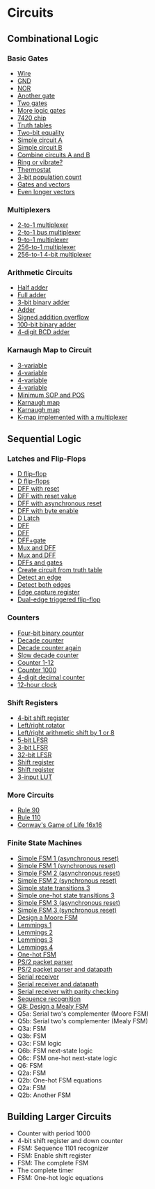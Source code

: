 # Circuits
## Combinational Logic
### Basic Gates
* [Wire](./Combinational%20Logic/Basic%20Gates/44/44.md)
* [GND](./Combinational%20Logic/Basic%20Gates/45/45.md)
* [NOR](./Combinational%20Logic/Basic%20Gates/46/46.md)
* [Another gate](./Combinational%20Logic/Basic%20Gates/47/47.md)
* [Two gates](./Combinational%20Logic/Basic%20Gates/48/48.md)
* [More logic gates](./Combinational%20Logic/Basic%20Gates/49/49.md)
* [7420 chip](./Combinational%20Logic/Basic%20Gates/50/50.md)
* [Truth tables](./Combinational%20Logic/Basic%20Gates/51/51.md)
* [Two-bit equality](./Combinational%20Logic/Basic%20Gates/52/52.md)
* [Simple circuit A](./Combinational%20Logic/Basic%20Gates/53/53.md)
* [Simple circuit B](./Combinational%20Logic/Basic%20Gates/54/54.md)
* [Combine circuits A and B](./Combinational%20Logic/Basic%20Gates/55/55.md)
* [Ring or vibrate?](./Combinational%20Logic/Basic%20Gates/56/56.md)
* [Thermostat](./Combinational%20Logic/Basic%20Gates/57/57.md)
* [3-bit population count](./Combinational%20Logic/Basic%20Gates/58/58.md)
* [Gates and vectors](./Combinational%20Logic/Basic%20Gates/59/59.md)
* [Even longer vectors](./Combinational%20Logic/Basic%20Gates/60/60.md)

### Multiplexers
* [2-to-1 multiplexer](./Combinational%20Logic/Multiplexers/61/61.md)
* [2-to-1 bus multiplexer](./Combinational%20Logic/Multiplexers/62/62.md)
* [9-to-1 multiplexer](./Combinational%20Logic/Multiplexers/63/63.md)
* [256-to-1 multiplexer](./Combinational%20Logic/Multiplexers/64/64.md)
* [256-to-1 4-bit multiplexer](./Combinational%20Logic/Multiplexers/65/65.md)

### Arithmetic Circuits
* [Half adder](./Combinational%20Logic/Arithmetic%20Circuits/66/66.md)
* [Full adder](./Combinational%20Logic/Arithmetic%20Circuits/67/67.md)
* [3-bit binary adder](./Combinational%20Logic/Arithmetic%20Circuits/68/68.md)
* [Adder](./Combinational%20Logic/Arithmetic%20Circuits/69/69.md)
* [Signed addition overflow](./Combinational%20Logic/Arithmetic%20Circuits/70/70.md)
* [100-bit binary adder](./Combinational%20Logic/Arithmetic%20Circuits/71/71.md)
* [4-digit BCD adder](./Combinational%20Logic/Arithmetic%20Circuits/72/72.md)

### Karnaugh Map to Circuit
* [3-variable](./Combinational%20Logic/Karnaugh%20Map%20to%20Circuit/73/73.md)
* [4-variable](./Combinational%20Logic/Karnaugh%20Map%20to%20Circuit/74/74.md)
* [4-variable](./Combinational%20Logic/Karnaugh%20Map%20to%20Circuit/75/75.md)
* [4-variable](./Combinational%20Logic/Karnaugh%20Map%20to%20Circuit/76/76.md)
* [Minimum SOP and POS](./Combinational%20Logic/Karnaugh%20Map%20to%20Circuit/77/77.md)
* [Karnaugh map](./Combinational%20Logic/Karnaugh%20Map%20to%20Circuit/78/78.md)
* [Karnaugh map](./Combinational%20Logic/Karnaugh%20Map%20to%20Circuit/79/79.md)
* [K-map implemented with a multiplexer](./Combinational%20Logic/Karnaugh%20Map%20to%20Circuit/80/80.md)

## Sequential Logic
### Latches and Flip-Flops
* [D flip-flop](./Sequential%20Logic/Latches%20and%20Flip-Flops/81/81.md)
* [D flip-flops](./Sequential%20Logic/Latches%20and%20Flip-Flops/82/82.md)
* [DFF with reset](./Sequential%20Logic/Latches%20and%20Flip-Flops/83/83.md)
* [DFF with reset value](./Sequential%20Logic/Latches%20and%20Flip-Flops/84/84.md)
* [DFF with asynchronous reset](./Sequential%20Logic/Latches%20and%20Flip-Flops/85/85.md)
* [DFF with byte enable](./Sequential%20Logic/Latches%20and%20Flip-Flops/86/86.md)
* [D Latch](./Sequential%20Logic/Latches%20and%20Flip-Flops/87/87.md)
* [DFF](./Sequential%20Logic/Latches%20and%20Flip-Flops/88/88.md)
* [DFF](./Sequential%20Logic/Latches%20and%20Flip-Flops/89/89.md)
* [DFF+gate](./Sequential%20Logic/Latches%20and%20Flip-Flops/90/90.md)
* [Mux and DFF](./Sequential%20Logic/Latches%20and%20Flip-Flops/91/91.md)
* [Mux and DFF](./Sequential%20Logic/Latches%20and%20Flip-Flops/92/92.md)
* [DFFs and gates](./Sequential%20Logic/Latches%20and%20Flip-Flops/93/93.md)
* [Create circuit from truth table](./Sequential%20Logic/Latches%20and%20Flip-Flops/94/94.md)
* [Detect an edge](./Sequential%20Logic/Latches%20and%20Flip-Flops/95/95.md)
* [Detect both edges](./Sequential%20Logic/Latches%20and%20Flip-Flops/96/96.md)
* [Edge capture register](./Sequential%20Logic/Latches%20and%20Flip-Flops/97/97.md)
* [Dual-edge triggered flip-flop](./Sequential%20Logic/Latches%20and%20Flip-Flops/98/98.md)

### Counters
* [Four-bit binary counter](./Sequential%20Logic/Counters/99/99.md)
* [Decade counter](./Sequential%20Logic/Counters/100/100.md)
* [Decade counter again](./Sequential%20Logic/Counters/101/101.md)
* [Slow decade counter](./Sequential%20Logic/Counters/102/102.md)
* [Counter 1-12](./Sequential%20Logic/Counters/103/103.md)
* [Counter 1000](./Sequential%20Logic/Counters/104/104.md)
* [4-digit decimal counter](./Sequential%20Logic/Counters/105/105.md)
* [12-hour clock](./Sequential%20Logic/Counters/106/106.md)

### Shift Registers
* [4-bit shift register](./Sequential%20Logic/Shift%20Registers/107/107.md)
* [Left/right rotator](./Sequential%20Logic/Shift%20Registers/108/108.md)
* [Left/right arithmetic shift by 1 or 8](./Sequential%20Logic/Shift%20Registers/109/109.md)
* [5-bit LFSR](./Sequential%20Logic/Shift%20Registers/110/110.md)
* [3-bit LFSR](./Sequential%20Logic/Shift%20Registers/111/111.md)
* [32-bit LFSR](./Sequential%20Logic/Shift%20Registers/112/112.md)
* [Shift register](./Sequential%20Logic/Shift%20Registers/113/113.md)
* [Shift register](./Sequential%20Logic/Shift%20Registers/114/114.md)
* [3-input LUT](./Sequential%20Logic/Shift%20Registers/115/115.md)

### More Circuits
* [Rule 90](./Sequential%20Logic/More%20Circuits/116/116.md)
* [Rule 110](./Sequential%20Logic/More%20Circuits/117/117.md)
* [Conway's Game of Life 16x16](./Sequential%20Logic/More%20Circuits/118/118.md)

### Finite State Machines
* [Simple FSM 1 (asynchronous reset)](./Sequential%20Logic/Finite%20State%20Machines/119/119.md)
* [Simple FSM 1 (synchronous reset)](./Sequential%20Logic/Finite%20State%20Machines/120/120.md)
* [Simple FSM 2 (asynchronous reset)](./Sequential%20Logic/Finite%20State%20Machines/121/121.md)
* [Simple FSM 2 (synchronous reset)](./Sequential%20Logic/Finite%20State%20Machines/122/122.md)
* [Simple state transitions 3](./Sequential%20Logic/Finite%20State%20Machines/123/123.md)
* [Simple one-hot state transitions 3](./Sequential%20Logic/Finite%20State%20Machines/124/124.md)
* [Simple FSM 3 (asynchronous reset)](./Sequential%20Logic/Finite%20State%20Machines/125/125.md)
* [Simple FSM 3 (synchronous reset)](./Sequential%20Logic/Finite%20State%20Machines/126/126.md)
* [Design a Moore FSM](./Sequential%20Logic/Finite%20State%20Machines/127/127.md)
* [Lemmings 1](./Sequential%20Logic/Finite%20State%20Machines/128/128.md)
* [Lemmings 2](./Sequential%20Logic/Finite%20State%20Machines/129/129.md)
* [Lemmings 3](./Sequential%20Logic/Finite%20State%20Machines/130/130.md)
* [Lemmings 4](./Sequential%20Logic/Finite%20State%20Machines/131/131.md)
* [One-hot FSM](./Sequential%20Logic/Finite%20State%20Machines/132/132.md)
* [PS/2 packet parser](./Sequential%20Logic/Finite%20State%20Machines/133/133.md)
* [PS/2 packet parser and datapath](./Sequential%20Logic/Finite%20State%20Machines/134/134.md)
* [Serial receiver](./Sequential%20Logic//Finite%20State%20Machines/135/135.md)
* [Serial receiver and datapath](./Sequential%20Logic/Finite%20State%20Machines/136/136.md)
* [Serial receiver with parity checking](./Sequential%20Logic/Finite%20State%20Machines/137/137.md)
* [Sequence recognition](./Sequential%20Logic/Finite%20State%20Machines/138/138.md)
* [Q8: Design a Mealy FSM](./Sequential%20Logic/Finite%20State%20Machines/139/139.md)
* Q5a: Serial two's complementer (Moore FSM)
* Q5b: Serial two's complementer (Mealy FSM)
* Q3a: FSM
* Q3b: FSM
* Q3c: FSM logic
* Q6b: FSM next-state logic
* Q6c: FSM one-hot next-state logic
* Q6: FSM
* Q2a: FSM
* Q2b: One-hot FSM equations
* Q2a: FSM
* Q2b: Another FSM

## Building Larger Circuits
* Counter with period 1000
* 4-bit shift register and down counter
* FSM: Sequence 1101 recognizer
* FSM: Enable shift register
* FSM: The complete FSM
* The complete timer
* FSM: One-hot logic equations